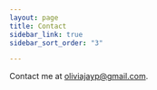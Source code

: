 ```yaml
---
layout: page
title: Contact
sidebar_link: true
sidebar_sort_order: "3"

---
```

Contact me at [oliviajayp@gmail.com](mailto:oliviajayp@gmail.com "Gmail").